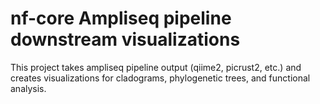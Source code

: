 # nf-core Ampliseq pipeline downstream visualizations
This project takes ampliseq pipeline output (qiime2, picrust2, etc.) and creates visualizations for cladograms, phylogenetic trees, and functional analysis.
